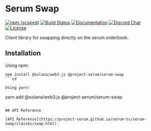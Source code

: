 # Serum Swap

[![npm (scoped)](https://img.shields.io/npm/v/@project-serum/serum-swap)](https://www.npmjs.com/package/@project-serum/serum-swap)
[![Build Status](https://travis-ci.com/project-serum/serum-ts.svg?branch=master)](https://travis-ci.com/project-serum/serum-ts)
[![Documentation](https://img.shields.io/badge/typedoc-documentation-blue)](https://project-serum.github.io/serum-ts/serum-swap/classes/swap.html)
[![Discord Chat](https://img.shields.io/discord/739225212658122886?color=blueviolet)](https://discord.com/channels/739225212658122886)
[![License](https://img.shields.io/github/license/project-serum/serum-dex?color=blue)](https://opensource.org/licenses/Apache-2.0)

Client library for swapping directly on the serum orderbook.

## Installation

Using npm:

```
npm install @solana/web3.js @project-serum/serum-swap
```cd

Using yarn:

```
yarn add @solana/web3.js @project-serum/serum-swap
```

## API Reference

[API Reference](https://project-serum.github.io/serum-ts/serum-swap/classes/swap.html).
